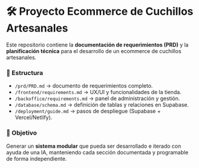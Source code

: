 # 🛠️ Proyecto Ecommerce de Cuchillos Artesanales

Este repositorio contiene la **documentación de requerimientos (PRD)** y la **planificación técnica** para el desarrollo de un ecommerce de cuchillos artesanales.

### 📂 Estructura
- `/prd/PRD.md` → documento de requerimientos completo.
- `/frontend/requirements.md` → UX/UI y funcionalidades de la tienda.
- `/backoffice/requirements.md` → panel de administración y gestión.
- `/database/schema.md` → definición de tablas y relaciones en Supabase.
- `/deployment/guide.md` → pasos de despliegue (Supabase + Vercel/Netlify).

### 🚀 Objetivo
Generar un **sistema modular** que pueda ser desarrollado e iterado con ayuda de una IA, manteniendo cada sección documentada y programable de forma independiente.
